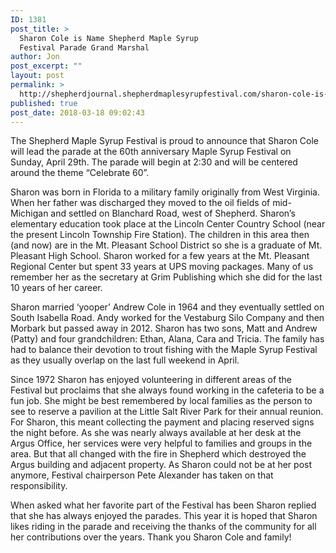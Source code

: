 ```yaml
---
ID: 1381
post_title: >
  Sharon Cole is Name Shepherd Maple Syrup
  Festival Parade Grand Marshal
author: Jon
post_excerpt: ""
layout: post
permalink: >
  http://shepherdjournal.shepherdmaplesyrupfestival.com/sharon-cole-is-name-shepherd-maple-syrup-festival-parade-grand-marshal
published: true
post_date: 2018-03-18 09:02:43
---
```

The Shepherd Maple Syrup Festival is proud to announce that Sharon Cole will lead the parade at the 60th anniversary Maple Syrup Festival on Sunday, April 29th. The parade will begin at 2:30 and will be centered around the theme “Celebrate 60”.

Sharon was born in Florida to a military family originally from West Virginia. When her father was discharged they moved to the oil fields of mid-Michigan and settled on Blanchard Road, west of Shepherd. Sharon’s elementary education took place at the Lincoln Center Country School (near the present Lincoln Township Fire Station). The children in this area then (and now) are in the Mt. Pleasant School District so she is a graduate of Mt. Pleasant High School.
Sharon worked for a few years at the Mt. Pleasant Regional Center but spent 33 years at UPS
moving packages. Many of us remember her as the secretary at Grim Publishing which she
did for the last 10 years of her career.

Sharon married ‘yooper’ Andrew Cole in 1964 and they eventually settled on South Isabella Road. Andy worked for the Vestaburg Silo Company and then Morbark but passed away in 2012. Sharon has two sons, Matt and Andrew (Patty) and four grandchildren: Ethan, Alana, Cara and Tricia. The family has had to balance their devotion to trout fishing with the Maple Syrup Festival as they usually overlap on the last full weekend in April.

Since 1972 Sharon has enjoyed volunteering in different areas of the Festival but proclaims that she always found working in the cafeteria to be a fun job. She might be best remembered by local families as the person to see to reserve a pavilion at the Little Salt River
Park for their annual reunion. For Sharon, this meant collecting the payment and placing reserved signs the night before. As she was nearly always available at her desk at the Argus Office, her services were very helpful to families and groups in the area. But that all changed
with the fire in Shepherd which destroyed the Argus building and adjacent property. As Sharon could not be at her post anymore, Festival chairperson Pete Alexander has taken on
that responsibility.

When asked what her favorite part of the Festival has been Sharon replied that she has always enjoyed the parades. This year it is hoped that Sharon likes riding in the parade and receiving the thanks of the community for all her contributions over the years. Thank you
Sharon Cole and family! <b></b>

&nbsp;

<b>
</b>